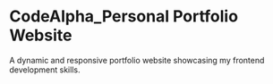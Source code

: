 # CodeAlpha_Personal Portfolio Website
 A dynamic and responsive portfolio website showcasing my frontend development skills.
